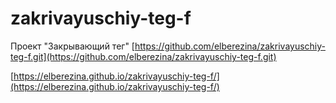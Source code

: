 # zakrivayuschiy-teg-f
Проект "Закрывающий тег"
[https://github.com/elberezina/zakrivayuschiy-teg-f.git](https://github.com/elberezina/zakrivayuschiy-teg-f.git)

[https://elberezina.github.io/zakrivayuschiy-teg-f/](https://elberezina.github.io/zakrivayuschiy-teg-f/)
